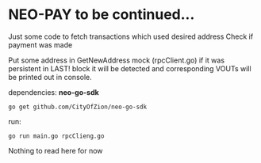 # NEO-PAY to be continued...
Just some code to fetch transactions which used desired address
Check if payment was made

Put some address in GetNewAddress mock (rpcClient.go)
if it was persistent in LAST! block it will be detected and corresponding VOUTs will be printed out in console.  

dependencies:
**neo-go-sdk**
```
go get github.com/CityOfZion/neo-go-sdk
```
run:
```
go run main.go rpcClieng.go
```
Nothing to read here for now 